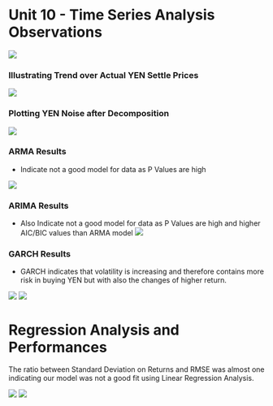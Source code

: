 # Unit 10 - Time Series Analysis Observations
![](Images/img-1.png)

### Illustrating Trend over Actual YEN Settle Prices
![](Images/img-2.png)
### Plotting YEN Noise after Decomposition
![](Images/img-3.png)

### ARMA Results
- Indicate not a good model for data as P Values are high

![](Images/img-4.png)

### ARIMA Results
- Also Indicate not a good model for data as P Values are high and higher AIC/BIC values than ARMA model
![](Images/img-5.png)

### GARCH Results
- GARCH indicates that volatility is increasing and therefore contains more risk in buying YEN but with also the changes of higher return.

![](Images/img-6.png)
![](Images/img-7.png)

# Regression Analysis and Performances

The ratio between Standard Deviation on Returns and RMSE was almost one indicating our model was not a good fit using Linear Regression Analysis.

![](Images/img-8.png)
![](Images/img-9.png)


